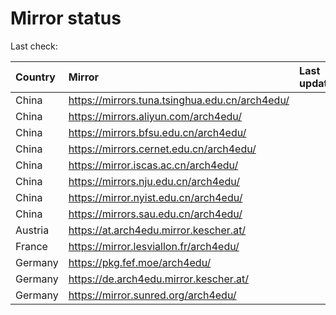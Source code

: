 <script src="./time.js"></script>
# Mirror status
Last check: <script type="text/javascript">localize(1701105399.0842364);</script>

|Country|Mirror|Last update|
|:------|:-----|:----------|
|China|https://mirrors.tuna.tsinghua.edu.cn/arch4edu/|<script type="text/javascript">localize(1701066711);</script>|
|China|https://mirrors.aliyun.com/arch4edu/|<script type="text/javascript">localize(1701066711);</script>|
|China|https://mirrors.bfsu.edu.cn/arch4edu/|<script type="text/javascript">localize(1701023324);</script>|
|China|https://mirrors.cernet.edu.cn/arch4edu/|<script type="text/javascript">localize(1701066711);</script>|
|China|https://mirror.iscas.ac.cn/arch4edu/|<script type="text/javascript">localize(1701066711);</script>|
|China|https://mirrors.nju.edu.cn/arch4edu/|<script type="text/javascript">localize(1701023324);</script>|
|China|https://mirror.nyist.edu.cn/arch4edu/|<script type="text/javascript">localize(1701066711);</script>|
|China|https://mirrors.sau.edu.cn/arch4edu/|<script type="text/javascript">localize(1701066711);</script>|
|Austria|https://at.arch4edu.mirror.kescher.at/|<script type="text/javascript">localize(1701066711);</script>|
|France|https://mirror.lesviallon.fr/arch4edu/|<script type="text/javascript">localize(1701066711);</script>|
|Germany|https://pkg.fef.moe/arch4edu/|<script type="text/javascript">localize(1701066711);</script>|
|Germany|https://de.arch4edu.mirror.kescher.at/|<script type="text/javascript">localize(1701066711);</script>|
|Germany|https://mirror.sunred.org/arch4edu/|<script type="text/javascript">localize(1701066711);</script>|

<script src="./tablefilter/tablefilter.js"></script>
<script src="./table.js"></script>